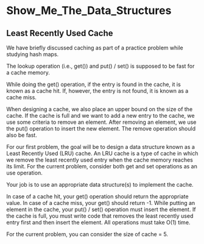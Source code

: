 # Show_Me_The_Data_Structures

## Least Recently Used Cache 
We have briefly discussed caching as part of a practice problem while studying hash maps.

The lookup operation (i.e., get()) and put() / set() is supposed to be fast for a cache memory.

While doing the get() operation, if the entry is found in the cache, it is known as a cache hit. If, however, the entry is not found, it is known as a cache miss.

When designing a cache, we also place an upper bound on the size of the cache. If the cache is full and we want to add a new entry to the cache, we use some criteria to remove an element. After removing an element, we use the put() operation to insert the new element. The remove operation should also be fast.

For our first problem, the goal will be to design a data structure known as a Least Recently Used (LRU) cache. An LRU cache is a type of cache in which we remove the least recently used entry when the cache memory reaches its limit. For the current problem, consider both get and set operations as an use operation.

Your job is to use an appropriate data structure(s) to implement the cache.

In case of a cache hit, your get() operation should return the appropriate value.
In case of a cache miss, your get() should return -1.
While putting an element in the cache, your put() / set() operation must insert the element. If the cache is full, you must write code that removes the least recently used entry first and then insert the element.
All operations must take O(1) time.

For the current problem, you can consider the size of cache = 5.